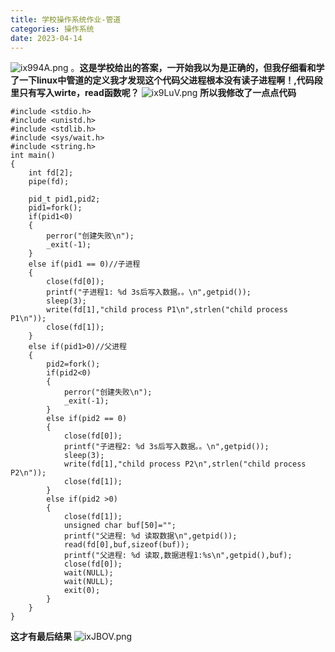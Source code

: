 ```yaml
---
title: 学校操作系统作业-管道
categories: 操作系统
date: 2023-04-14
---
```

![ix994A.png](https://i.328888.xyz/2023/04/14/ix994A.png)
。**这是学校给出的答案，一开始我以为是正确的，但我仔细看和学了一下linux中管道的定义我才发现这个代码父进程根本没有读子进程啊！,代码段里只有写入wirte，read函数呢？**
![ix9LuV.png](https://i.328888.xyz/2023/04/14/ix9LuV.png)
**所以我修改了一点点代码**
```
#include <stdio.h>
#include <unistd.h>
#include <stdlib.h>
#include <sys/wait.h>
#include <string.h>
int main()
{
	int fd[2];
	pipe(fd);

	pid_t pid1,pid2;
	pid1=fork();
	if(pid1<0)
	{
		perror("创建失败\n");
		_exit(-1);
	}
	else if(pid1 == 0)//子进程
	{
		close(fd[0]);
		printf("子进程1: %d 3s后写入数据。。\n",getpid());
		sleep(3);
		write(fd[1],"child process P1\n",strlen("child process P1\n"));
		close(fd[1]);
	}
	else if(pid1>0)//父进程
	{
		pid2=fork();
		if(pid2<0)
		{
			perror("创建失败\n");
			_exit(-1);
		}
		else if(pid2 == 0)
		{
			close(fd[0]);
			printf("子进程2: %d 3s后写入数据。。\n",getpid());
			sleep(3);
			write(fd[1],"child process P2\n",strlen("child process P2\n"));
			close(fd[1]);
		}
		else if(pid2 >0)
		{
			close(fd[1]);
			unsigned char buf[50]="";
			printf("父进程: %d 读取数据\n",getpid());
			read(fd[0],buf,sizeof(buf));
			printf("父进程: %d 读取,数据进程1:%s\n",getpid(),buf);
			close(fd[0]);
			wait(NULL);
			wait(NULL);
			exit(0);
		}
	}
}
```
**这才有最后结果**
![ixJBOV.png](https://i.328888.xyz/2023/04/14/ixJBOV.png)
